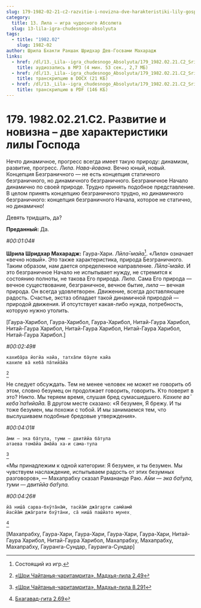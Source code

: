 ```yaml
---
slug: 179-1982-02-21-c2-razvitie-i-novizna-dve-harakteristiki-lily-gospoda
category:
  title: 13. Лила — игра чудесного Абсолюта
  slug: 13-lila-igra-chudesnogo-absolyuta
tags:
  - title: "1982.02"
    slug: 1982-02
author: Шрила Бхакти Ракшак Шридхар Дев-Госвами Махарадж
links:
  - href: /dl/13._Lila--igra_chudesnogo_Absolyuta/179_1982.02.21.C2_SridharMj_Razvitie_i_novizna_%E2%80%93_dve_harakteristiki_lily_Gospoda.mp3
    title: аудиозапись в MP3 (4 мин. 53 сек., 2,7 МБ)
  - href: /dl/13._Lila--igra_chudesnogo_Absolyuta/179_1982.02.21.C2_SridharMj_Razvitie_i_novizna_-_dve_harakteristiki_lily_Gospoda.docx
    title: транскрипцию в DOCX (21 КБ)
  - href: /dl/13._Lila--igra_chudesnogo_Absolyuta/179_1982.02.21.C2_SridharMj_Razvitie_i_novizna_-_dve_harakteristiki_lily_Gospoda.pdf
    title: транскрипцию в PDF (146 КБ)
---
```


# 179. 1982.02.21.C2. Развитие и новизна – две характеристики лилы Господа

Нечто динамичное, прогресс всегда имеет такую природу: динамизм, развитие, прогресс. *Лила*. *Нава-йована*. Вечно юный, новый. Концепция Безграничного — не есть концепция статичного безграничного, но динамичного безграничного. Безграничное Начало динамично по своей природе. Трудно принять подобное представление. В целом принять концепцию безграничного трудно, но динамичного безграничного: концепция безграничного Начала, которое не статично, но динамично!

Девять тридцать, да?

**Преданный:** Да.

*#00:01:04#*

**Шрила Шридхар Махарадж:** Гаура-Хари. *Лӣла̄-майа*[^_ftn1]. «*Лила*» означает «вечно новый». Это также характеристика, природа Безграничного. Таким образом, нам дается определенное направление. *Лӣла̄-майа*. И это безграничное Начало не испытывает нужду, не стремится к состоянию полноты, не такова Его природа. *Лила*. Сама Его природа — вечное существование, безграничное, вечное бытие, *лила* — вечная природа. Он всегда удовлетворен. Движение, всегда доставляющее радость. Счастье, экстаз обладает такой динамичной природой — природой движения. И отсутствует какая-либо нужда, потребность, которую нужно утолить.

[Гаура-Харибол, Гаура-Харибол, Гаура-Харибол, Нитай-Гаура Харибол, Нитай-Гаура Харибол, Нитай-Гаура Харибол, Нитай-Гаура Харибол, Нитай-Гаура Харибол.]

*#00:02:49#*

    кахиба̄ра йогйа найа, татха̄пи ба̄уле кайа
    кахиле ва̄ кеба̄ па̄тийа̄йа
[^_ftn2]

Не следует обсуждать. Тем не менее человек не может не говорить об этом, словно безумец он продолжает говорить, говорить. Кто поверит в это? Никто. Мы теряем время, слушая бред сумасшедшего. *Кахиле ва̄ кеба̄ па̄тийа̄йа.* В другом месте сказано: «Я безумен, Я брежу. И ты тоже безумен, мы похожи с тобой. И мы занимаемся тем, что выслушиваем подобные бредовые утверждения».

*#00:04:01#*

    а̄ми — эка ба̄тула, туми — двитӣйа ба̄тула
    атаева тома̄йа а̄ма̄йа ха-и сама-тула
[^_ftn3]

«Мы принадлежим к одной категории: Я безумен, и ты безумен. Мы чувствуем наслаждение, испытываем радость от этих безумных разговоров», — Махапрабху сказал Рамананде Раю. *А̄ми — эка ба̄тула, туми — двитӣйа ба̄тула.*

*#00:04:26#*

    йа̄ ниш́а̄ сарва-бхӯта̄на̄м̇, тасйа̄м̇ джа̄гарти сам̇йамӣ
    йасйа̄м̇ джа̄грати бхӯта̄ни, са̄ ниш́а̄ паш́йато мунех̣
[^_ftn4]

[Махапрабху, Гаура-Хари, Гаура-Хари, Гаура-Хари, Гаура-Хари, Нитай-Гаура Харибол, Нитай-Гаура Харибол, Махапрабху, Махапрабху, Махапрабху, Гауранга-Сундар, Гауранга-Сундар]



[^_ftn1]: Состоящий из игр.

[^_ftn2]: [«Шри Чайтанья-чаритамрита», Мадхья-лила 2.49](../notes/shri-chajtanya-charitamrita-madhya-lila/shri-chajtanya-charitamrita-madhya-lila-2-49.md)

[^_ftn3]: [«Шри Чайтанья-чаритамрита», Мадхья-лила 8.291](../notes/shri-chajtanya-charitamrita-madhya-lila/shri-chajtanya-charitamrita-madhya-lila-8-291.md)

[^_ftn4]: [Бхагавад-гита 2.69](../notes/bhagavad-gita/bhagavad-gita-2-69.md)
